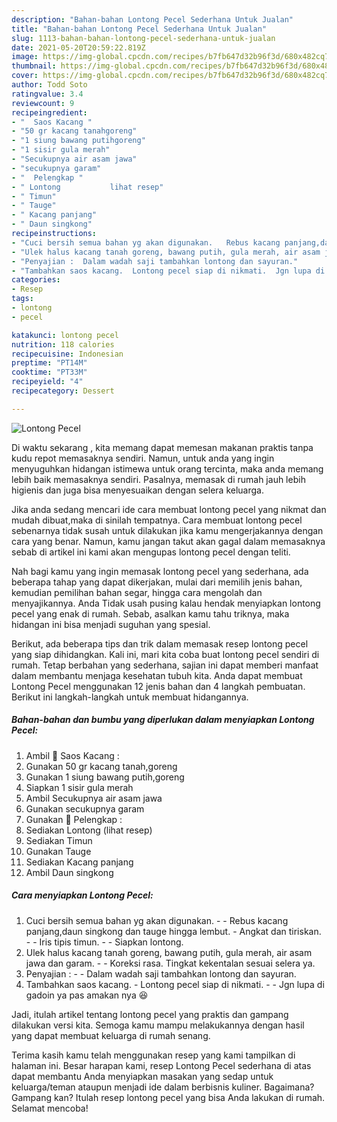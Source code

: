 ```yaml
---
description: "Bahan-bahan Lontong Pecel Sederhana Untuk Jualan"
title: "Bahan-bahan Lontong Pecel Sederhana Untuk Jualan"
slug: 1113-bahan-bahan-lontong-pecel-sederhana-untuk-jualan
date: 2021-05-20T20:59:22.819Z
image: https://img-global.cpcdn.com/recipes/b7fb647d32b96f3d/680x482cq70/lontong-pecel-foto-resep-utama.jpg
thumbnail: https://img-global.cpcdn.com/recipes/b7fb647d32b96f3d/680x482cq70/lontong-pecel-foto-resep-utama.jpg
cover: https://img-global.cpcdn.com/recipes/b7fb647d32b96f3d/680x482cq70/lontong-pecel-foto-resep-utama.jpg
author: Todd Soto
ratingvalue: 3.4
reviewcount: 9
recipeingredient:
- "  Saos Kacang "
- "50 gr kacang tanahgoreng"
- "1 siung bawang putihgoreng"
- "1 sisir gula merah"
- "Secukupnya air asam jawa"
- "secukupnya garam"
- "  Pelengkap "
- " Lontong           lihat resep"
- " Timun"
- " Tauge"
- " Kacang panjang"
- " Daun singkong"
recipeinstructions:
- "Cuci bersih semua bahan yg akan digunakan.   Rebus kacang panjang,daun singkong dan tauge hingga lembut. Angkat dan tiriskan.  Iris tipis timun.   Siapkan lontong."
- "Ulek halus kacang tanah goreng, bawang putih, gula merah, air asam jawa dan garam.  Koreksi rasa. Tingkat kekentalan sesuai selera ya."
- "Penyajian :  Dalam wadah saji tambahkan lontong dan sayuran."
- "Tambahkan saos kacang.  Lontong pecel siap di nikmati.  Jgn lupa di gadoin ya pas amakan nya 😆"
categories:
- Resep
tags:
- lontong
- pecel

katakunci: lontong pecel 
nutrition: 118 calories
recipecuisine: Indonesian
preptime: "PT14M"
cooktime: "PT33M"
recipeyield: "4"
recipecategory: Dessert

---
```



![Lontong Pecel](https://img-global.cpcdn.com/recipes/b7fb647d32b96f3d/680x482cq70/lontong-pecel-foto-resep-utama.jpg)

Di waktu  sekarang , kita memang dapat memesan makanan praktis tanpa kudu repot memasaknya sendiri. Namun, untuk anda yang ingin menyuguhkan hidangan istimewa untuk orang tercinta, maka anda memang lebih baik memasaknya sendiri. Pasalnya, memasak di rumah jauh lebih higienis dan juga bisa menyesuaikan dengan selera keluarga.

Jika anda sedang mencari ide cara membuat lontong pecel yang nikmat dan mudah dibuat,maka di sinilah tempatnya. Cara membuat lontong pecel  sebenarnya tidak susah untuk dilakukan jika kamu mengerjakannya dengan cara yang benar. Namun, kamu jangan takut akan gagal dalam memasaknya 
sebab di artikel ini kami akan mengupas lontong pecel dengan teliti.  



Nah bagi kamu yang ingin memasak lontong pecel yang sederhana, ada beberapa tahap yang dapat dikerjakan, mulai dari memilih jenis bahan, kemudian pemilihan bahan segar, hingga cara mengolah dan menyajikannya. Anda Tidak usah pusing kalau hendak menyiapkan lontong pecel yang enak di rumah. Sebab, asalkan kamu  tahu triknya, maka hidangan ini bisa menjadi suguhan yang spesial.

Berikut, ada beberapa tips dan trik dalam memasak resep lontong pecel yang siap dihidangkan. Kali ini, mari kita coba buat lontong pecel sendiri di rumah. Tetap berbahan yang sederhana, sajian ini dapat memberi manfaat dalam membantu menjaga kesehatan tubuh kita. Anda dapat membuat Lontong Pecel menggunakan 12 jenis bahan dan 4 langkah pembuatan. Berikut ini langkah-langkah untuk membuat hidangannya.

<!--inarticleads1-->

##### Bahan-bahan dan bumbu yang diperlukan dalam menyiapkan Lontong Pecel:

1. Ambil  🥜 Saos Kacang :
1. Gunakan 50 gr kacang tanah,goreng
1. Gunakan 1 siung bawang putih,goreng
1. Siapkan 1 sisir gula merah
1. Ambil Secukupnya air asam jawa
1. Gunakan secukupnya garam
1. Gunakan  🥒 Pelengkap :
1. Sediakan  Lontong           (lihat resep)
1. Sediakan  Timun
1. Gunakan  Tauge
1. Sediakan  Kacang panjang
1. Ambil  Daun singkong




<!--inarticleads2-->

##### Cara menyiapkan Lontong Pecel:

1. Cuci bersih semua bahan yg akan digunakan.  -  - Rebus kacang panjang,daun singkong dan tauge hingga lembut. - Angkat dan tiriskan. -  - Iris tipis timun.  -  - Siapkan lontong.
1. Ulek halus kacang tanah goreng, bawang putih, gula merah, air asam jawa dan garam. -  - Koreksi rasa. Tingkat kekentalan sesuai selera ya.
1. Penyajian : -  - Dalam wadah saji tambahkan lontong dan sayuran.
1. Tambahkan saos kacang.  - Lontong pecel siap di nikmati. -  - Jgn lupa di gadoin ya pas amakan nya 😆




Jadi, itulah artikel tentang  lontong pecel  yang praktis dan gampang dilakukan versi kita. Semoga kamu mampu melakukannya dengan hasil yang dapat membuat keluarga di rumah senang. 

Terima kasih kamu telah menggunakan resep yang kami tampilkan di halaman ini. Besar harapan kami, resep  Lontong Pecel sederhana di atas dapat membantu Anda menyiapkan masakan yang sedap untuk keluarga/teman ataupun menjadi ide dalam berbisnis kuliner. Bagaimana? Gampang kan? Itulah resep lontong pecel yang bisa Anda lakukan di rumah. Selamat mencoba!

